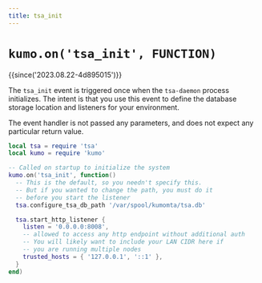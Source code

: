 ```yaml
---
title: tsa_init
---
```


# `kumo.on('tsa_init', FUNCTION)`

{{since('2023.08.22-4d895015')}}

The `tsa_init` event is triggered once when the `tsa-daemon` process initializes.
The intent is that you use this event to define the database storage location and
listeners for your environment.

The event handler is not passed any parameters, and does not expect
any particular return value.

```lua
local tsa = require 'tsa'
local kumo = require 'kumo'

-- Called on startup to initialize the system
kumo.on('tsa_init', function()
  -- This is the default, so you needn't specify this.
  -- But if you wanted to change the path, you must do it
  -- before you start the listener
  tsa.configure_tsa_db_path '/var/spool/kumomta/tsa.db'

  tsa.start_http_listener {
    listen = '0.0.0.0:8008',
    -- allowed to access any http endpoint without additional auth
    -- You will likely want to include your LAN CIDR here if
    -- you are running multiple nodes
    trusted_hosts = { '127.0.0.1', '::1' },
  }
end)
```
